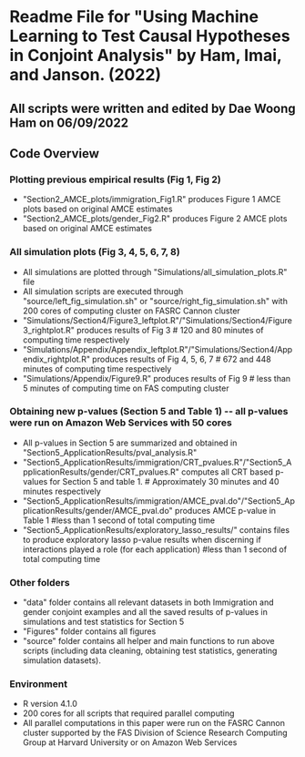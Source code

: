 # Readme File for "Using Machine Learning to Test Causal Hypotheses in Conjoint Analysis" by Ham, Imai, and Janson. (2022)
## All scripts were written and edited by Dae Woong Ham on 06/09/2022

## Code Overview ## 

### Plotting previous empirical results (Fig 1, Fig 2)
- "Section2_AMCE_plots/immigration_Fig1.R" produces Figure 1 AMCE plots based on original AMCE estimates
- "Section2_AMCE_plots/gender_Fig2.R" produces Figure 2 AMCE plots based on original AMCE estimates

### All simulation plots (Fig 3, 4, 5, 6, 7, 8)
- All simulations are plotted through "Simulations/all_simulation_plots.R" file
- All simulation scripts are executed through "source/left_fig_simulation.sh" or "source/right_fig_simulation.sh" with 200 cores of computing cluster on FASRC Cannon cluster
- "Simulations/Section4/Figure3_leftplot.R"/"Simulations/Section4/Figure3_rightplot.R" produces results of Fig 3 # 120 and 80 minutes of computing time respectively 
- "Simulations/Appendix/Appendix_leftplot.R"/"Simulations/Section4/Appendix_rightplot.R" produces results of Fig 4, 5, 6, 7 # 672 and 448 minutes of computing time respectively
- "Simulations/Appendix/Figure9.R" produces results of Fig 9 # less than 5 minutes of computing time on FAS computing cluster

### Obtaining new p-values (Section 5 and Table 1) -- all p-values were run on Amazon Web Services with 50 cores
- All p-values in Section 5 are summarized and obtained in "Section5_ApplicationResults/pval_analysis.R"
- "Section5_ApplicationResults/immigration/CRT_pvalues.R"/"Section5_ApplicationResults/gender/CRT_pvalues.R" computes all CRT based p-values for Section 5 and table 1. # Approximately 30 minutes and 40 minutes respectively
- "Section5_ApplicationResults/immigration/AMCE_pval.do"/"Section5_ApplicationResults/gender/AMCE_pval.do" produces AMCE p-value in Table 1 #less than 1 second of total computing time
- "Section5_ApplicationResults/exploratory_lasso_results/" contains files to produce exploratory lasso p-value results when discerning if interactions played a role (for each application) #less than 1 second of total computing time

### Other folders
- "data" folder contains all relevant datasets in both Immigration and gender conjoint examples and all the saved results of p-values in simulations and test statistics for Section 5
- "Figures" folder contains all figures
- "source" folder contains all helper and main functions to run above scripts (including data cleaning, obtaining test statistics, generating simulation datasets). 

### Environment 
- R version 4.1.0
- 200 cores for all scripts that required parallel computing
- All parallel computations in this paper were run on the FASRC Cannon cluster supported by the FAS Division of Science Research Computing Group at Harvard University or on Amazon Web Services



